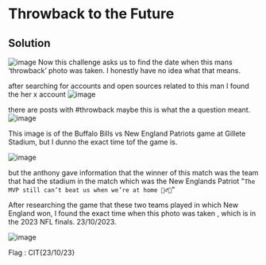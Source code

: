 # Throwback to the Future

## Solution
![image](https://hackmd.io/_uploads/HyGdht3lel.png)
Now this challenge asks us to find the date when this mans ‘throwback’ photo was taken. I honestly have no idea what that means.

after searching for accounts and open sources related to this man I found the her x account
![image](https://hackmd.io/_uploads/B1GFTYnegg.png)


there are posts with #throwback maybe this is what the a question meant.
![image](https://hackmd.io/_uploads/BkUWRKhgge.png)

This image is of the Buffalo Bills vs New England Patriots game at Gillete Stadium, but I dunno the exact time tof the game is. 

![image](https://hackmd.io/_uploads/Hy6OJq2lll.png)

but the anthony gave information that the winner of this match was the team that had the stadium in the match which was the New Englands Patriot "`The MVP still can’t beat us when we’re at home 🤦‍♂️🤷`"

After researching the game that these two teams played in which New England won, I found the exact time when this photo was taken ,  which is in the 2023 NFL finals. 23/10/2023.

![image](https://hackmd.io/_uploads/rJ0F-9hexl.png)

Flag : CIT{23/10/23}